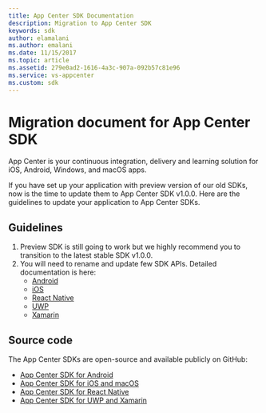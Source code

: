 ```yaml
---
title: App Center SDK Documentation
description: Migration to App Center SDK
keywords: sdk
author: elamalani
ms.author: emalani
ms.date: 11/15/2017
ms.topic: article
ms.assetid: 279e0ad2-1616-4a3c-907a-092b57c81e96
ms.service: vs-appcenter
ms.custom: sdk
---
```


# Migration document for App Center SDK

App Center is your continuous integration, delivery and learning solution for iOS, Android, Windows, and macOS apps.

If you have set up your application with preview version of our old SDKs, now is the time to update them to App Center SDK v1.0.0. Here are the guidelines to update your application to App Center SDKs.

## Guidelines

1. Preview SDK is still going to work but we highly recommend you to transition to the latest stable SDK v1.0.0.
2. You will need to rename and update few SDK APIs. Detailed documentation is here:
    * [Android](android.md)
    * [iOS](ios.md)
    * [React Native](react-native.md)
    * [UWP](uwp.md)
    * [Xamarin](xamarin.md)

## Source code

The App Center SDKs are open-source and available publicly on GitHub:

* [App Center SDK for Android](https://github.com/Microsoft/AppCenter-SDK-Android)
* [App Center SDK for iOS and macOS](https://github.com/Microsoft/AppCenter-SDK-Apple)
* [App Center SDK for React Native](https://github.com/Microsoft/AppCenter-SDK-React-Native)
* [App Center SDK for UWP and Xamarin](https://github.com/Microsoft/AppCenter-SDK-DotNet)

